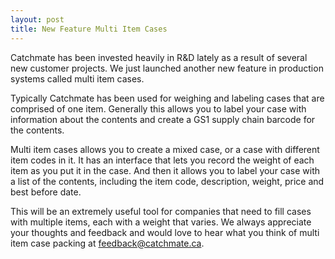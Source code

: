 ```yaml
---
layout: post
title: New Feature Multi Item Cases
---
```

Catchmate has been invested heavily in R&D lately as a result of several new customer projects. We just launched another new feature in production systems called multi item cases.

Typically Catchmate has been used for weighing and labeling cases that are comprised of one item. Generally this allows you to label your case with information about the contents and create a GS1 supply chain barcode for the contents. 

Multi item cases allows you to create a mixed case, or a case with different item codes in it. It has an interface that lets you record the weight of each item as you put it in the case. And then it allows you to label your case with a list of the contents, including the item code, description, weight, price and best before date. 

This will be an extremely useful tool for companies that need to fill cases with multiple items, each with a weight that varies. We always appreciate your thoughts and feedback and would love to hear what you think of multi item case packing at [feedback@catchmate.ca](mailto:feedback@catchmate.ca?Subject=Multi-Item-Case-Packing).
